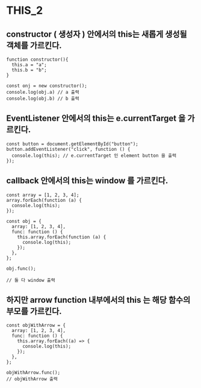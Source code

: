 # THIS_2

## constructor ( 생성자 ) 안에서의 this는 새롭게 생성될 객체를 가르킨다.

```
function constructor(){
  this.a = "a";
  this.b = "b";
}

const onj = new constructor();
console.log(obj.a) // a 출력
console.log(obj.b) // b 출력
```

## EventListener 안에서의 this는 e.currentTarget 을 가르킨다.

```
const button = document.getElementById("button");
button.addEventListener("click", function () {
  console.log(this); // e.currentTarget 인 element button 을 출력
});
```

## callback 안에서의 this는 window 를 가르킨다.

```
const array = [1, 2, 3, 4];
array.forEach(function (a) {
  console.log(this);
});

const obj = {
  array: [1, 2, 3, 4],
  func: function () {
    this.array.forEach(function (a) {
      console.log(this);
    });
  },
};

obj.func();

// 둘 다 window 출력
```

## 하지만 arrow function 내부에서의 this 는 해당 함수의 부모를 가르킨다.

```
const objWithArrow = {
  array: [1, 2, 3, 4],
  func: function () {
    this.array.forEach((a) => {
      console.log(this);
    });
  },
};

objWithArrow.func();
// objWithArrow 출력
```
